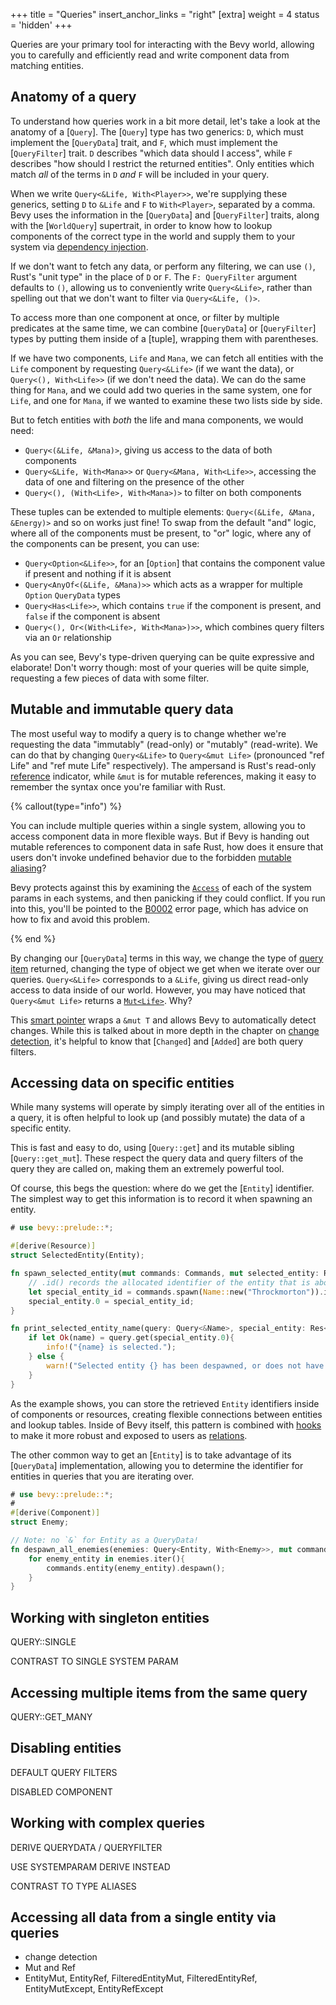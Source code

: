 +++
title = "Queries"
insert_anchor_links = "right"
[extra]
weight = 4
status = 'hidden'
+++

Queries are your primary tool for interacting with the Bevy world,
allowing you to carefully and efficiently read and write component data from matching entities.

## Anatomy of a query

To understand how queries work in a bit more detail, let's take a look at the anatomy of a [`Query`].
The [`Query`] type has two generics: `D`, which must implement the [`QueryData`] trait,
and `F`, which must implement the [`QueryFilter`] trait.
`D` describes "which data should I access", while `F` describes "how should I restrict the returned entities".
Only entities which match *all* of the terms in `D` *and* `F` will be included in your query.

When we write `Query<&Life, With<Player>>`, we're supplying these generics, setting `D` to `&Life` and `F` to `With<Player>`,
separated by a comma.
Bevy uses the information in the [`QueryData`] and [`QueryFilter`] traits,
along with the [`WorldQuery`] supertrait, in order to know how to lookup components of
the correct type in the world and supply them to your system via [dependency injection].

If we don't want to fetch any data, or perform any filtering,
we can use `()`, Rust's "unit type" in the place of `D` or `F`.
The `F: QueryFilter` argument defaults to `()`, allowing us to conveniently write
`Query<&Life>`, rather than spelling out that we don't want to filter via `Query<&Life, ()>`.

To access more than one component at once, or filter by multiple predicates at the same time,
we can combine [`QueryData`] or [`QueryFilter`] types by putting them inside of a [tuple],
wrapping them with parentheses.

If we have two components, `Life` and `Mana`, we can fetch all entities with the `Life` component
by requesting `Query<&Life>` (if we want the data), or `Query<(), With<Life>>` (if we don't need the data).
We can do the same thing for `Mana`, and we could add two queries in the same system, one for `Life`, and one for `Mana`,
if we wanted to examine these two lists side by side.

But to fetch entities with *both* the life and mana components,
we would need:

- `Query<(&Life, &Mana)>`, giving us access to the data of both components
- `Query<&Life, With<Mana>>` or `Query<&Mana, With<Life>>`, accessing the data of one and filtering on the presence of the other
- `Query<(), (With<Life>, With<Mana>)>` to filter on both components

These tuples can be extended to multiple elements: `Query<(&Life, &Mana, &Energy)>` and so on works just fine!
To swap from the default "and" logic, where all of the components must be present, to "or" logic,
where any of the components can be present, you can use:

- `Query<Option<&Life>>`, for an [`Option`] that contains the component value if present and nothing if it is absent
- `Query<AnyOf<(&Life, &Mana)>>` which acts as a wrapper for multiple `Option` `QueryData` types
- `Query<Has<Life>>`, which contains `true` if the component is present, and `false` if the component is absent
- `Query<(), Or<(With<Life>, With<Mana>)>>`, which combines query filters via an `Or` relationship

As you can see, Bevy's type-driven querying can be quite expressive and elaborate!
Don't worry though: most of your queries will be quite simple, requesting a few pieces of data with some filter.

[dependency injection]: https://en.wikipedia.org/wiki/Dependency_injection

## Mutable and immutable query data

The most useful way to modify a query is to change whether we're requesting the data "immutably" (read-only) or "mutably" (read-write).
We can do that by changing `Query<&Life>` to `Query<&mut Life>` (pronounced "ref Life" and "ref mute Life" respectively).
The ampersand is Rust's read-only [reference] indicator,
while `&mut` is for mutable references, making it easy to remember the syntax once you're familiar with Rust.

{% callout(type="info") %}

You can include multiple queries within a single system, allowing you to access component data in more flexible ways.
But if Bevy is handing out mutable references to component data in safe Rust, how does it ensure that users don't
invoke undefined behavior due to the forbidden [mutable aliasing]?

Bevy protects against this by examining the [`Access`] of each of the system params in each systems,
and then panicking if they could conflict.
If you run into this, you'll be pointed to the [B0002] error page,
which has advice on how to fix and avoid this problem.

{% end %}

By changing our [`QueryData`] terms in this way, we change the type of [query item] returned,
changing the type of object we get when we iterate over our queries.
`Query<&Life>` corresponds to a `&Life`, giving us direct read-only access to data inside of our world.
However, you may have noticed that `Query<&mut Life>` returns a [`Mut<Life>`]. Why?

This [smart pointer] wraps a `&mut T` and allows Bevy to automatically detect changes.
While this is talked about in more depth in the chapter on [change detection],
it's helpful to know that [`Changed`] and [`Added`] are both query filters.

[reference]: https://doc.rust-lang.org/book/ch04-02-references-and-borrowing.html
[query item]: https://dev-docs.bevy.org/bevy/ecs/query/trait.QueryData.html#associatedtype.Item
[`Mut<Life>`]: https://dev-docs.bevy.org/bevy/ecs/change_detection/struct.Mut.html
[smart pointer]: https://doc.rust-lang.org/book/ch15-00-smart-pointers.html
[change detection]: ../control-flow/change-detection.md
[mutable aliasing]: https://doc.rust-lang.org/rust-by-example/scope/borrow/alias.html
[`Access`]: https://dev-docs.bevy.org/bevy/ecs/query/struct.Access.html
[B0002]: https://bevy.org/learn/errors/b0002/

## Accessing data on specific entities

While many systems will operate by simply iterating over all of the entities in a query,
it is often helpful to look up (and possibly mutate) the data of a specific entity.

This is fast and easy to do, using [`Query::get`] and its mutable sibling [`Query::get_mut`].
These respect the query data and query filters of the query they are called on,
making them an extremely powerful tool.

Of course, this begs the question: where do we get the [`Entity`] identifier.
The simplest way to get this information is to record it when spawning an entity.

```rust
# use bevy::prelude::*;

#[derive(Resource)]
struct SelectedEntity(Entity);

fn spawn_selected_entity(mut commands: Commands, mut selected_entity: ResMut<SelectedEntity>){
    // .id() records the allocated identifier of the entity that is about to be spawned
    let special_entity_id = commands.spawn(Name::new("Throckmorton")).id();
    special_entity.0 = special_entity_id;
}

fn print_selected_entity_name(query: Query<&Name>, special_entity: Res<SelectedEntity>){
    if let Ok(name) = query.get(special_entity.0){
        info!("{name} is selected.");
    } else {
        warn!("Selected entity {} has been despawned, or does not have a Name component", special_entity.0);
    }
}
```

As the example shows, you can store the retrieved `Entity` identifiers inside of components or resources,
creating flexible connections between entities and lookup tables.
Inside of Bevy itself, this pattern is combined with [hooks] to make it more robust
and exposed to users as [relations].

The other common way to get an [`Entity`] is to take advantage of its [`QueryData`] implementation,
allowing you to determine the identifier for entities in queries that you are iterating over.

```rust
# use bevy::prelude::*;
#
#[derive(Component)]
struct Enemy;

// Note: no `&` for Entity as a QueryData!
fn despawn_all_enemies(enemies: Query<Entity, With<Enemy>>, mut commands: Commands){
    for enemy_entity in enemies.iter(){
        commands.entity(enemy_entity).despawn();
    }
}
```

[hooks]: ../control-flow/hooks.md
[relations]: ./relations.md

## Working with singleton entities

QUERY::SINGLE

CONTRAST TO SINGLE SYSTEM PARAM

## Accessing multiple items from the same query

QUERY::GET_MANY

## Disabling entities

DEFAULT QUERY FILTERS

DISABLED COMPONENT

## Working with complex queries

DERIVE QUERYDATA / QUERYFILTER

USE SYSTEMPARAM DERIVE INSTEAD

CONTRAST TO TYPE ALIASES

## Accessing all data from a single entity via queries

- change detection
- Mut and Ref
- EntityMut, EntityRef, FilteredEntityMut, FilteredEntityRef, EntityMutExcept, EntityRefExcept
